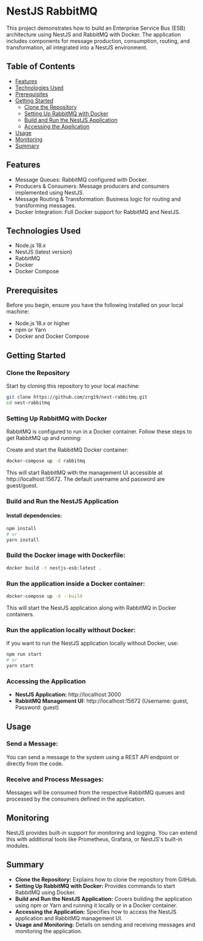 # NestJS RabbitMQ
This project demonstrates how to build an Enterprise Service Bus (ESB) architecture using NestJS and RabbitMQ with Docker. The application includes components for message production, consumption, routing, and transformation, all integrated into a NestJS environment.

## Table of Contents
- [Features](#features)
- [Technologies Used](#technologies-used)
- [Prerequisites](#prerequisites)
- [Getting Started](#getting-started)
  - [Clone the Repository](#clone-the-repository)
  - [Setting Up RabbitMQ with Docker](#setting-up-rabbitmq-with-docker)
  - [Build and Run the NestJS Application](#build-and-run-the-nestjs-application)
  - [Accessing the Application](#accessing-the-application)
- [Usage](#usage)
- [Monitoring](#monitoring)
- [Summary](#summary)
## Features
- Message Queues: RabbitMQ configured with Docker.
- Producers & Consumers: Message producers and consumers implemented using NestJS.
- Message Routing & Transformation: Business logic for routing and transforming messages.
- Docker Integration: Full Docker support for RabbitMQ and NestJS.
## Technologies Used
- Node.js 18.x
- NestJS (latest version)
- RabbitMQ
- Docker
- Docker Compose
## Prerequisites
  Before you begin, ensure you have the following installed on your local machine:

- Node.js 18.x or higher
- npm or Yarn
- Docker and Docker Compose
## Getting Started
### Clone the Repository
Start by cloning this repository to your local machine:

```bash
git clone https://github.com/zrg19/nest-rabbitmq.git
cd nest-rabbitmq
```

### Setting Up RabbitMQ with Docker
RabbitMQ is configured to run in a Docker container. Follow these steps to get RabbitMQ up and running:

Create and start the RabbitMQ Docker container:

```bash
docker-compose up -d rabbitmq
```

This will start RabbitMQ with the management UI accessible at http://localhost:15672. The default username and password are guest/guest.

### Build and Run the NestJS Application
#### Install dependencies:
```bash
npm install
# or
yarn install
```

### Build the Docker image with Dockerfile:
```bash
docker build -t nestjs-esb:latest .
```

### Run the application inside a Docker container:
```bash
docker-compose up -d --build
```

This will start the NestJS application along with RabbitMQ in Docker containers.

### Run the application locally without Docker:
If you want to run the NestJS application locally without Docker, use:

```bash
npm run start
# or
yarn start
```

### Accessing the Application
- **NestJS Application:** http://localhost:3000
- **RabbitMQ Management UI:** http://localhost:15672 (Username: guest, Password: guest)

## Usage
### Send a Message:
You can send a message to the system using a REST API endpoint or directly from the code.

### Receive and Process Messages:
Messages will be consumed from the respective RabbitMQ queues and processed by the consumers defined in the application.

## Monitoring
NestJS provides built-in support for monitoring and logging. You can extend this with additional tools like Prometheus, Grafana, or NestJS's built-in modules.

## Summary
- **Clone the Repository:** Explains how to clone the repository from GitHub.
- **Setting Up RabbitMQ with Docker:** Provides commands to start RabbitMQ using Docker.
- **Build and Run the NestJS Application:** Covers building the application using npm or Yarn and running it locally or in a Docker container.
- **Accessing the Application:** Specifies how to access the NestJS application and RabbitMQ management UI.
- **Usage and Monitoring:** Details on sending and receiving messages and monitoring the application.